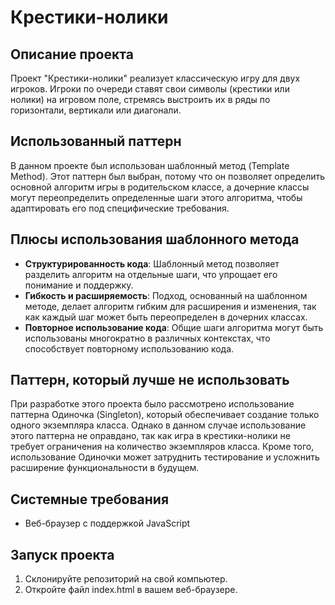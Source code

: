 # Крестики-нолики

## Описание проекта

Проект "Крестики-нолики" реализует классическую игру для двух игроков. Игроки по очереди ставят свои символы (крестики или нолики) на игровом поле, стремясь выстроить их в ряды по горизонтали, вертикали или диагонали.

## Использованный паттерн

В данном проекте был использован шаблонный метод (Template Method). Этот паттерн был выбран, потому что он позволяет определить основной алгоритм игры в родительском классе, а дочерние классы могут переопределить определенные шаги этого алгоритма, чтобы адаптировать его под специфические требования.

## Плюсы использования шаблонного метода

- **Структурированность кода**: Шаблонный метод позволяет разделить алгоритм на отдельные шаги, что упрощает его понимание и поддержку.
- **Гибкость и расширяемость**: Подход, основанный на шаблонном методе, делает алгоритм гибким для расширения и изменения, так как каждый шаг может быть переопределен в дочерних классах.
- **Повторное использование кода**: Общие шаги алгоритма могут быть использованы многократно в различных контекстах, что способствует повторному использованию кода.

## Паттерн, который лучше не использовать

При разработке этого проекта было рассмотрено использование паттерна Одиночка (Singleton), который обеспечивает создание только одного экземпляра класса. Однако в данном случае использование этого паттерна не оправдано, так как игра в крестики-нолики не требует ограничения на количество экземпляров класса. Кроме того, использование Одиночки может затруднить тестирование и усложнить расширение функциональности в будущем.

## Системные требования

- Веб-браузер с поддержкой JavaScript

## Запуск проекта

1. Склонируйте репозиторий на свой компьютер.
2. Откройте файл index.html в вашем веб-браузере.
